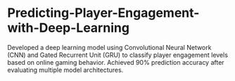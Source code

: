 # Predicting-Player-Engagement-with-Deep-Learning
 Developed a deep learning model using Convolutional Neural Network (CNN) and Gated  Recurrent Unit (GRU) to classify player engagement levels based on online gaming behavior.  Achieved 90% prediction accuracy after evaluating multiple model architectures.
